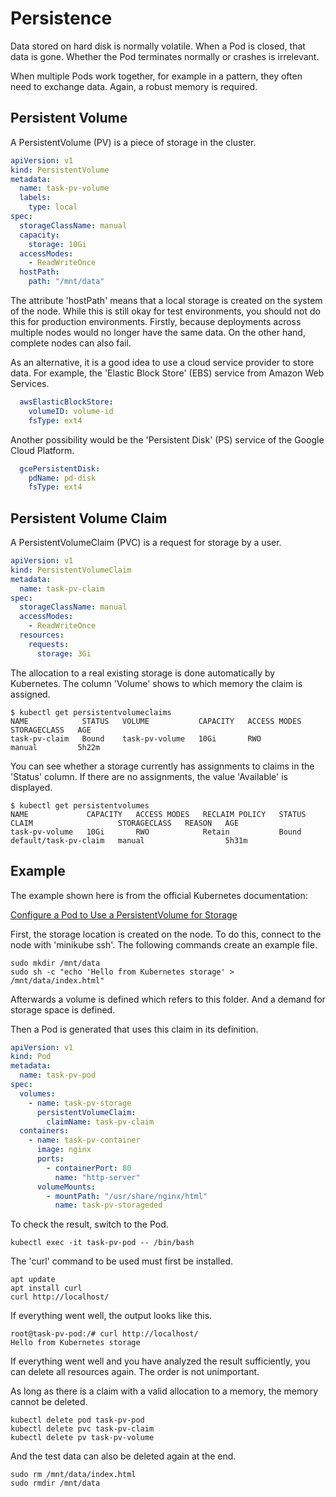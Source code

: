 # Persistence

Data stored on hard disk is normally volatile. When a Pod is closed, that data is gone. Whether the Pod terminates normally or crashes is irrelevant. 

When multiple Pods work together, for example in a pattern, they often need to exchange data. Again, a robust memory is required.

## Persistent Volume

A PersistentVolume (PV) is a piece of storage in the cluster.

```yaml
apiVersion: v1
kind: PersistentVolume
metadata:
  name: task-pv-volume
  labels:
    type: local
spec:
  storageClassName: manual
  capacity:
    storage: 10Gi
  accessModes:
    - ReadWriteOnce
  hostPath:
    path: "/mnt/data"
```

The attribute 'hostPath' means that a local storage is created on the system of the node. While this is still okay for test environments, you should not do this for production environments. Firstly, because deployments across multiple nodes would no longer have the same data. On the other hand, complete nodes can also fail.

As an alternative, it is a good idea to use a cloud service provider to store data. For example, the 'Elastic Block Store' (EBS) service from Amazon Web Services. 

```yaml
  awsElasticBlockStore:
    volumeID: volume-id
    fsType: ext4
```

Another possibility would be the 'Persistent Disk' (PS) service of the Google Cloud Platform.

```yaml
  gcePersistentDisk:
    pdName: pd-disk
    fsType: ext4
```

## Persistent Volume Claim

A PersistentVolumeClaim (PVC) is a request for storage by a user.

```yaml
apiVersion: v1
kind: PersistentVolumeClaim
metadata:
  name: task-pv-claim
spec:
  storageClassName: manual
  accessModes:
    - ReadWriteOnce
  resources:
    requests:
      storage: 3Gi
```

The allocation to a real existing storage is done automatically by Kubernetes. The column 'Volume' shows to which memory the claim is assigned.

```console
$ kubectl get persistentvolumeclaims
NAME            STATUS   VOLUME           CAPACITY   ACCESS MODES   STORAGECLASS   AGE
task-pv-claim   Bound    task-pv-volume   10Gi       RWO            manual         5h22m
```

You can see whether a storage currently has assignments to claims in the 'Status' column. If there are no assignments, the value 'Available' is displayed.

```console
$ kubectl get persistentvolumes
NAME             CAPACITY   ACCESS MODES   RECLAIM POLICY   STATUS   CLAIM                   STORAGECLASS   REASON   AGE
task-pv-volume   10Gi       RWO            Retain           Bound    default/task-pv-claim   manual                  5h31m
```

## Example

The example shown here is from the official Kubernetes documentation:

[Configure a Pod to Use a PersistentVolume for Storage](https://kubernetes.io/docs/tasks/configure-pod-container/configure-persistent-volume-storage/)

First, the storage location is created on the node. To do this, connect to the node with 'minikube ssh'. The following commands create an example file.

```console
sudo mkdir /mnt/data
sudo sh -c "echo 'Hello from Kubernetes storage' > /mnt/data/index.html"
```

Afterwards a volume is defined which refers to this folder. And a demand for storage space is defined.

Then a Pod is generated that uses this claim in its definition.

```yaml
apiVersion: v1
kind: Pod
metadata:
  name: task-pv-pod
spec:
  volumes:
    - name: task-pv-storage
      persistentVolumeClaim:
        claimName: task-pv-claim
  containers:
    - name: task-pv-container
      image: nginx
      ports:
        - containerPort: 80
          name: "http-server"
      volumeMounts:
        - mountPath: "/usr/share/nginx/html"
          name: task-pv-storageded
```

To check the result, switch to the Pod.

```console
kubectl exec -it task-pv-pod -- /bin/bash
```

The 'curl' command to be used must first be installed.

```console
apt update
apt install curl
curl http://localhost/
```

If everything went well, the output looks like this.

```console
root@task-pv-pod:/# curl http://localhost/
Hello from Kubernetes storage
```

If everything went well and you have analyzed the result sufficiently, you can delete all resources again. The order is not unimportant.

As long as there is a claim with a valid allocation to a memory, the memory cannot be deleted.

```console
kubectl delete pod task-pv-pod
kubectl delete pvc task-pv-claim
kubectl delete pv task-pv-volume
```

And the test data can also be deleted again at the end.

```console
sudo rm /mnt/data/index.html
sudo rmdir /mnt/data
```
